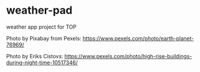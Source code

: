 # weather-pad

weather app project for TOP

Photo by Pixabay from Pexels: https://www.pexels.com/photo/earth-planet-76969/

Photo by Eriks Cistovs: https://www.pexels.com/photo/high-rise-buildings-during-night-time-10517346/
